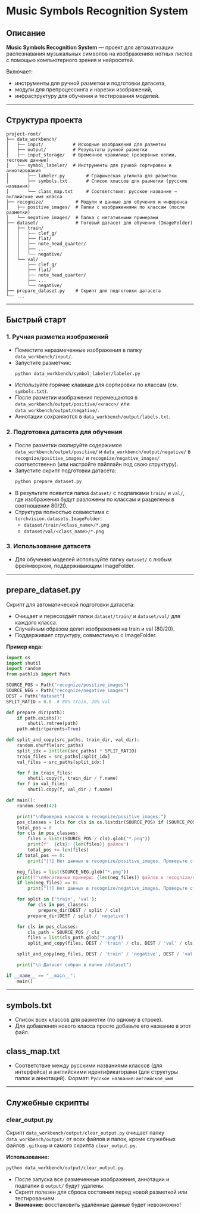 # Music Symbols Recognition System

## Описание

**Music Symbols Recognition System** — проект для автоматизации распознавания музыкальных символов на изображениях нотных листов с помощью компьютерного зрения и нейросетей.

Включает:
- инструменты для ручной разметки и подготовки датасета,
- модули для препроцессинга и нарезки изображений,
- инфраструктуру для обучения и тестирования моделей.

---

## Структура проекта

```
project-root/
├── data_workbench/
│   ├── input/           # Исходные изображения для разметки
│   ├── output/          # Результаты ручной разметки
│   ├── input_storage/   # Временное хранилище (резервные копии, тестовые данные)
│   └── symbol_labeler/  # Инструменты для ручной сортировки и аннотирования
│       ├── labeler.py        # Графическая утилита для разметки
│       ├── symbols.txt       # Список классов для разметки (русские названия)
│       └── class_map.txt     # Соответствие: русское название → английское имя класса
├── recognize/            # Модули и данные для обучения и инференса
│   ├── positive_images/  # Папки с изображениями по классам (после разметки)
│   └── negative_images/  # Папка с негативными примерами
├── dataset/              # Готовый датасет для обучения (ImageFolder)
│   ├── train/
│   │   ├── clef_g/
│   │   ├── flat/
│   │   ├── note_head_quarter/
│   │   ├── ...
│   │   └── negative/
│   └── val/
│       ├── clef_g/
│       ├── flat/
│       ├── note_head_quarter/
│       ├── ...
│       └── negative/
├── prepare_dataset.py    # Скрипт для подготовки датасета
└── ...
```

---

## Быстрый старт

### 1. Ручная разметка изображений
- Поместите неразмеченные изображения в папку `data_workbench/input/`.
- Запустите разметчик:
  ```bash
  python data_workbench/symbol_labeler/labeler.py
  ```
- Используйте горячие клавиши для сортировки по классам (см. `symbols.txt`).
- После разметки изображения перемещаются в `data_workbench/output/positive/<класс>/` или `data_workbench/output/negative/`.
- Аннотации сохраняются в `data_workbench/output/labels.txt`.

### 2. Подготовка датасета для обучения
- После разметки скопируйте содержимое `data_workbench/output/positive/` и `data_workbench/output/negative/` в `recognize/positive_images/` и `recognize/negative_images/` соответственно (или настройте пайплайн под свою структуру).
- Запустите скрипт подготовки датасета:
  ```bash
  python prepare_dataset.py
  ```
- В результате появится папка `dataset/` с подпапками `train/` и `val/`, где изображения будут разложены по классам и разделены в соотношении 80/20.
- Структура полностью совместима с `torchvision.datasets.ImageFolder`:
  - `dataset/train/<class_name>/*.png`
  - `dataset/val/<class_name>/*.png`

### 3. Использование датасета
- Для обучения моделей используйте папку `dataset/` с любым фреймворком, поддерживающим ImageFolder.

---

## prepare_dataset.py

Скрипт для автоматической подготовки датасета:
- Очищает и пересоздаёт папки `dataset/train/` и `dataset/val/` для каждого класса.
- Случайным образом делит изображения на train и val (80/20).
- Поддерживает структуру, совместимую с ImageFolder.

**Пример кода:**
```python
import os
import shutil
import random
from pathlib import Path

SOURCE_POS = Path("recognize/positive_images")
SOURCE_NEG = Path("recognize/negative_images")
DEST = Path("dataset")
SPLIT_RATIO = 0.8  # 80% train, 20% val

def prepare_dir(path):
    if path.exists():
        shutil.rmtree(path)
    path.mkdir(parents=True)

def split_and_copy(src_paths, train_dir, val_dir):
    random.shuffle(src_paths)
    split_idx = int(len(src_paths) * SPLIT_RATIO)
    train_files = src_paths[:split_idx]
    val_files = src_paths[split_idx:]

    for f in train_files:
        shutil.copy(f, train_dir / f.name)
    for f in val_files:
        shutil.copy(f, val_dir / f.name)

def main():
    random.seed(42)

    print("\nПроверка классов в recognize/positive_images:")
    pos_classes = [cls for cls in os.listdir(SOURCE_POS) if (SOURCE_POS / cls).is_dir()]
    total_pos = 0
    for cls in pos_classes:
        files = list((SOURCE_POS / cls).glob("*.png"))
        print(f"  {cls}: {len(files)} файлов")
        total_pos += len(files)
    if total_pos == 0:
        print("[!] Нет данных в recognize/positive_images. Проверьте структуру и наличие файлов.")

    neg_files = list(SOURCE_NEG.glob("*.png"))
    print(f"\nНегативные примеры: {len(neg_files)} файлов в recognize/negative_images")
    if len(neg_files) == 0:
        print("[!] Нет данных в recognize/negative_images. Проверьте структуру и наличие файлов.")

    for split in ['train', 'val']:
        for cls in pos_classes:
            prepare_dir(DEST / split / cls)
        prepare_dir(DEST / split / 'negative')

    for cls in pos_classes:
        cls_path = SOURCE_POS / cls
        files = list(cls_path.glob("*.png"))
        split_and_copy(files, DEST / 'train' / cls, DEST / 'val' / cls)

    split_and_copy(neg_files, DEST / 'train' / 'negative', DEST / 'val' / 'negative')

    print("\n Датасет собран в папке /dataset")

if __name__ == "__main__":
    main()
```

---

## symbols.txt
- Список всех классов для разметки (по одному в строке).
- Для добавления нового класса просто добавьте его название в этот файл.

## class_map.txt
- Соответствие между русскими названиями классов (для интерфейса) и английскими идентификаторами (для структуры папок и аннотаций). Формат:
  `Русское название:английское_имя`

---

## Служебные скрипты

### clear_output.py

Скрипт `data_workbench/output/clear_output.py` очищает папку `data_workbench/output/` от всех файлов и папок, кроме служебных файлов `.gitkeep` и самого скрипта `clear_output.py`.

**Использование:**
```bash
python data_workbench/output/clear_output.py
```

- После запуска все размеченные изображения, аннотации и подпапки в `output/` будут удалены.
- Скрипт полезен для сброса состояния перед новой разметкой или тестированием.
- **Внимание:** восстановить удалённые данные будет невозможно!


